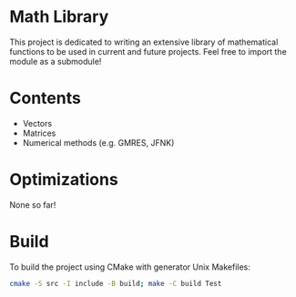 # Math Library
This project is dedicated to writing an extensive library of mathematical functions to be used in current and future projects.
Feel free to import the module as a submodule!

# Contents
- Vectors
- Matrices
- Numerical methods (e.g. GMRES, JFNK)

# Optimizations
None so far!

# Build
To build the project using CMake with generator Unix Makefiles: 
```bash
cmake -S src -I include -B build; make -C build Test
```